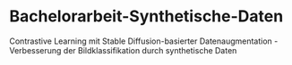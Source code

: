 # Bachelorarbeit-Synthetische-Daten
Contrastive Learning mit Stable Diffusion-basierter Datenaugmentation - Verbesserung der Bildklassifikation durch synthetische Daten
